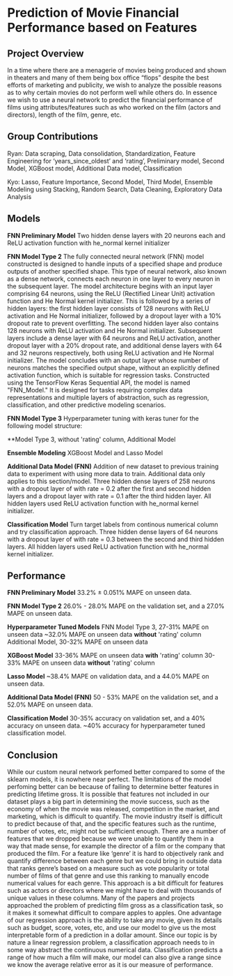 # Prediction of Movie Financial Performance based on Features

## Project Overview
  In a time where there are a menagerie of movies being produced and shown in theaters and many of them being box office “flops” despite the best efforts of marketing and publicity, we wish to analyze the possible reasons as to why certain movies do not perform well while others do. In essence we wish to use a neural network to predict the financial performance of films using attributes/features such as who worked on the film (actors and directors), length of the film, genre, etc.

## Group Contributions

Ryan: Data scraping, Data consolidation, Standardization, Feature Engineering for ‘years_since_oldest’ and ‘rating’, Preliminary model, Second Model, XGBoost model, Additional Data model, Classification

Kyo: Lasso, Feature Importance, Second Model, Third Model, Ensemble Modeling using Stacking, Random Search, Data Cleaning, Exploratory Data Analysis

## Models
**FNN Preliminary Model**
Two hidden dense layers with 20 neurons each and ReLU activation function with he_normal kernel initializer

**FNN Model Type 2**
The fully connected neural network (FNN) model constructed is designed to handle inputs of a specified shape and produce outputs of another specified shape. This type of neural network, also known as a dense network, connects each neuron in one layer to every neuron in the subsequent layer. The model architecture begins with an input layer comprising 64 neurons, using the ReLU (Rectified Linear Unit) activation function and He Normal kernel initializer. This is followed by a series of hidden layers: the first hidden layer consists of 128 neurons with ReLU activation and He Normal initializer, followed by a dropout layer with a 10% dropout rate to prevent overfitting. The second hidden layer also contains 128 neurons with ReLU activation and He Normal initializer. Subsequent layers include a dense layer with 64 neurons and ReLU activation, another dropout layer with a 20% dropout rate, and additional dense layers with 64 and 32 neurons respectively, both using ReLU activation and He Normal initializer. The model concludes with an output layer whose number of neurons matches the specified output shape, without an explicitly defined activation function, which is suitable for regression tasks. Constructed using the TensorFlow Keras Sequential API, the model is named "FNN_Model." It is designed for tasks requiring complex data representations and multiple layers of abstraction, such as regression, classification, and other predictive modeling scenarios.

**FNN Model Type 3**
Hyperparameter tuning with keras tuner for the following model structure:

**Model Type 3, without 'rating' column, Additional Model


**Ensemble Modeling**
XGBoost Model and Lasso Model


**Additional Data Model (FNN)**
Addition of new dataset to previous training data to experiment with using more data to train. Additional data only applies to this section/model. Three hidden dense layers of 258 neurons with a dropout layer of with rate = 0.2 after the first and second hidden layers and a dropout layer with rate = 0.1 after the third hidden layer. All hidden layers used ReLU activation function with he_normal kernel initializer.

**Classification Model**
Turn target labels from continous numerical column and try classification approach. Three hidden dense layers of 64 neurons with a dropout layer of with rate = 0.3 between the second and third hidden layers. All hidden layers used ReLU activation function with he_normal kernel initializer.

## Performance
**FNN Preliminary Model**
33.2% ± 0.051% MAPE on unseen data.

**FNN Model Type 2**
 26.0% -  28.0% MAPE on the validation set, and a 27.0% MAPE on unseen data. 

 **Hyperparameter Tuned Models**
FNN Model Type 3, 27-31% MAPE on unseen data
~32.0% MAPE on unseen data **without** 'rating' column
Additional Model, 30-32% MAPE on unseen data

**XGBoost Model**
33-36% MAPE on unseen data **with** 'rating' column
30-33% MAPE on unseen data **without** 'rating' column

**Lasso Model**
~38.4% MAPE on validation data, and a 44.0% MAPE on unseen data.

**Additional Data Model (FNN)**
50 - 53% MAPE on the validation set, and a 52.0% MAPE on unseen data.

**Classification Model**
30-35% accuracy on validation set, and a 40% accuracy on unseen data.
~40% accuracy for hyperparameter tuned classification model.

## Conclusion
While our custom neural network perfomed better compared to some of the sklearn models, it is nowhere near perfect. The limitations of the model perfoming better can be because of failing to determine better features in predicting lifetime gross. It is possible that features not included in our dataset plays a big part in determining the movie success, such as the economy of when the movie was released, competition in the market, and marketing, which is difficult to quantify. The movie industry itself is difficult to predict because of that, and the specific features such as the runtime, number of votes, etc, might not be sufficient enough. There are a number of features that we dropped because we were unable to quantify them in a way that made sense, for example the director of a film or the company that produced the film. For a feature like ‘genre’ it is hard to objectively rank and quantify difference between each genre but we could bring in outside data that ranks genre’s based on a measure such as vote popularity or total number of films of that genre and use this ranking to manually encode numerical values for each genre. This approach is a bit difficult for features such as actors or directors where we might have to deal with thousands of unique values in these columns.
Many of the papers and projects approached the problem of predicting film gross as a classification task, so it makes it somewhat difficult to compare apples to apples. One advantage of our regression approach is the ability to take any movie, given its details such as budget, score, votes, etc, and use our model to give us the most interpretable form of a prediction in a dollar amount. Since our topic is by nature a linear regression problem, a classification approach needs to in some way abstract the continuous numerical data. Classification predicts a range of how much a film will make, our model can also give a range since we know the average relative error as it is our measure of performance. 

